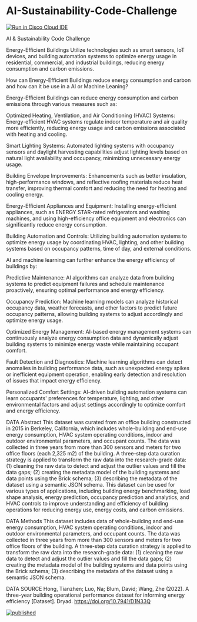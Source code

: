 # AI-Sustainability-Code-Challenge

[![Run in Cisco Cloud IDE](https://static.production.devnetcloud.com/codeexchange/assets/images/devnet-runable-icon.svg)](https://developer.cisco.com/codeexchange/devenv/ogunsegun/AI-Sustainability-Code-Challenge/)

AI &amp; Sustainability Code Challenge

Energy-Efficient Buildings
Utilize technologies such as smart sensors, IoT devices, and building automation systems to optimize energy usage in residential, commercial, and industrial buildings, reducing energy consumption and carbon emissions.

How can Energy-Efficient Buildings reduce energy consumption and carbon and how can it be use in a AI or Machine Leaning?

Energy-Efficient Buildings can reduce energy consumption and carbon emissions through various measures such as:

Optimized Heating, Ventilation, and Air Conditioning (HVAC) Systems: Energy-efficient HVAC systems regulate indoor temperature and air quality more efficiently, reducing energy usage and carbon emissions associated with heating and cooling.

Smart Lighting Systems: Automated lighting systems with occupancy sensors and daylight harvesting capabilities adjust lighting levels based on natural light availability and occupancy, minimizing unnecessary energy usage.

Building Envelope Improvements: Enhancements such as better insulation, high-performance windows, and reflective roofing materials reduce heat transfer, improving thermal comfort and reducing the need for heating and cooling energy.

Energy-Efficient Appliances and Equipment: Installing energy-efficient appliances, such as ENERGY STAR-rated refrigerators and washing machines, and using high-efficiency office equipment and electronics can significantly reduce energy consumption.

Building Automation and Controls: Utilizing building automation systems to optimize energy usage by coordinating HVAC, lighting, and other building systems based on occupancy patterns, time of day, and external conditions.

AI and machine learning can further enhance the energy efficiency of buildings by:

Predictive Maintenance: AI algorithms can analyze data from building systems to predict equipment failures and schedule maintenance proactively, ensuring optimal performance and energy efficiency.

Occupancy Prediction: Machine learning models can analyze historical occupancy data, weather forecasts, and other factors to predict future occupancy patterns, allowing building systems to adjust accordingly and optimize energy usage.

Optimized Energy Management: AI-based energy management systems can continuously analyze energy consumption data and dynamically adjust building systems to minimize energy waste while maintaining occupant comfort.

Fault Detection and Diagnostics: Machine learning algorithms can detect anomalies in building performance data, such as unexpected energy spikes or inefficient equipment operation, enabling early detection and resolution of issues that impact energy efficiency.

Personalized Comfort Settings: AI-driven building automation systems can learn occupants' preferences for temperature, lighting, and other environmental factors and adjust settings accordingly to optimize comfort and energy efficiency.

DATA Abstract
This dataset was curated from an office building constructed in 2015 in Berkeley, California, which includes whole-building and end-use energy consumption, HVAC system operating conditions, indoor and outdoor environmental parameters, and occupant counts. The data was collected in three years from more than 300 sensors and meters for two office floors (each 2,325 m2) of the building. A three-step data curation strategy is applied to transform the raw data into the research-grade data: (1) cleaning the raw data to detect and adjust the outlier values and fill the data gaps; (2) creating the metadata model of the building systems and data points using the Brick schema; (3) describing the metadata of the dataset using a semantic JSON schema. This dataset can be used for various types of applications, including building energy benchmarking, load shape analysis, energy prediction, occupancy prediction and analytics, and HVAC controls to improve understanding and efficiency of building operations for reducing energy use, energy costs, and carbon emissions.

DATA Methods
This dataset includes data of whole-building and end-use energy consumption, HVAC system operating conditions, indoor and outdoor environmental parameters, and occupant counts. The data was collected in three years from more than 300 sensors and meters for two office floors of the building. A three-step data curation strategy is applied to transform the raw data into the research-grade data: (1) cleaning the raw data to detect and adjust the outlier values and fill the data gaps; (2) creating the metadata model of the building systems and data points using the Brick schema; (3) describing the metadata of the dataset using a semantic JSON schema.

DATA SOURCE
Hong, Tianzhen; Luo, Na; Blum, David; Wang, Zhe (2022). A three-year building operational performance dataset for informing energy efficiency [Dataset]. Dryad. https://doi.org/10.7941/D1N33Q

[![published](https://static.production.devnetcloud.com/codeexchange/assets/images/devnet-published.svg)](https://developer.cisco.com/codeexchange/github/repo/ogunsegun/AI-Sustainability-Code-Challenge)

